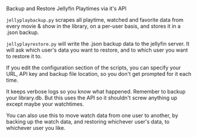 Backup and Restore Jellyfin Playtimes via it's API

`jellyplaybackup.py` scrapes all playtime, watched and favorite data from every movie & show in the library, on a per-user basis, and stores it in a .json backup.

`jellyplayrestore.py` will write the .json backup data to the jellyfin server. It will ask which user's data you want to restore, and to which user you want to restore it to.

If you edit the configuration section of the scripts, you can specify your URL, API key and backup file location, so you don't get prompted for it each time.

It keeps verbose logs so you know what happened. Remember to backup your library.db. But this uses the API so it shouldn't screw anything up except maybe your watchtimes.

You can also use this to move watch data from one user to another, by backing up the watch data, and restoring whichever user's data, to whichever user you like.
